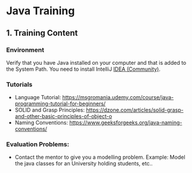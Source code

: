 # Java Training

## 1. Training Content

### Environment
Verify that you have Java installed on your computer and that is added to the System Path.
You need to install IntelliJ [IDEA (Community)](https://www.jetbrains.com/idea/download/#section=windows).

### Tutorials
- Language Tutorial: https://msgromania.udemy.com/course/java-programming-tutorial-for-beginners/
- SOLID and Grasp Principles: https://dzone.com/articles/solid-grasp-and-other-basic-principles-of-object-o
- Naming Conventions: https://www.geeksforgeeks.org/java-naming-conventions/

### Evaluation Problems:

- Contact the mentor to give you a modelling problem. Example: Model the java classes for an University holding students, etc..
